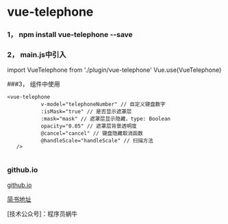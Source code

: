 # vue-telephone


### 1， npm install vue-telephone --save

### 2， main.js中引入
import VueTelephone from './plugin/vue-telephone'
 Vue.use(VueTelephone)
 
###3， 组件中使用

 ```$xslt
 <vue-telephone
            v-model="telephoneNumber" // 自定义键盘数字
            :isMask="true" // 是否显示遮罩层
            :mask="mask" // 遮罩层显示隐藏，type: Boolean
            opacity="0.05" // 遮罩层背景透明度
            @cancel="cancel" // 键盘隐藏取消函数
            @handleScale="handleScale" // 扫描方法
    />
    
```
    
### github.io
[github.io](htttp://websmallrabbit.github.io)

[简书地址](https://www.jianshu.com/u/5c516e381a3a)
    
[技术公众号]：程序员蜗牛
